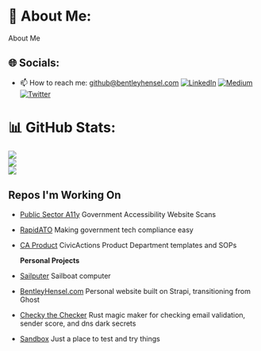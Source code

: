 # 💫 About Me:

About Me

## 🌐 Socials:

- 📫 How to reach me: github@bentleyhensel.com
  [![LinkedIn](https://img.shields.io/badge/LinkedIn-%230077B5.svg?logo=linkedin&logoColor=white)](https://linkedin.com/in/bfhensel) [![Medium](https://img.shields.io/badge/Medium-12100E?logo=medium&logoColor=white)](https://medium.com/@bentleyhensel) [![Twitter](https://img.shields.io/badge/Twitter-%231DA1F2.svg?logo=Twitter&logoColor=white)](https://twitter.com/bfhensel)

# 📊 GitHub Stats:

![](https://github-readme-stats.vercel.app/api?username=theboatymcboatface&theme=dark&hide_border=false&include_all_commits=false&count_private=false)<br/>
![](https://github-readme-streak-stats.herokuapp.com/?user=theboatymcboatface&theme=dark&hide_border=false)<br/>
![](https://github-readme-stats.vercel.app/api/top-langs/?username=theboatymcboatface&theme=dark&hide_border=false&include_all_commits=false&count_private=false&layout=compact)

## Repos I'm Working On

- [Public Sector A11y](https://github.com/CivicActions/public-sector-a11y)
  Government Accessibility Website Scans
- [RapidATO](https://github.com/CivicActions/rapidato)
  Making government tech compliance easy
- [CA Product](https://github.com/CivicActions/product)
  CivicActions Product Department templates and SOPs

  **Personal Projects**

- [Sailputer](https://github.com/TheBoatyMcBoatFace/sailputer)
  Sailboat computer

- [BentleyHensel.com](https://github.com/TheBoatyMcBoatFace/bentleyhensel.com)
  Personal website built on Strapi, transitioning from Ghost
- [Checky the Checker](https://github.com/TheBoatyMcBoatFace/checky-the-checker)
  Rust magic maker for checking email validation, sender score, and dns dark secrets

- [Sandbox](https://github.com/TheBoatyMcBoatFace/Sandbox)
  Just a place to test and try things

